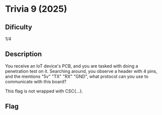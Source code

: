 # Trivia 9 (2025)

## Dificulty
1/4

## Description
You receive an IoT device's PCB, and you are tasked with doing a penetration test on it. Searching around, you observe a header with 4 pins, and the mentions "5v" "TX" "RX" "GND", what protocol can you use to communicate with this board?

This flag is not wrapped with CSC{...}.

## Flag
